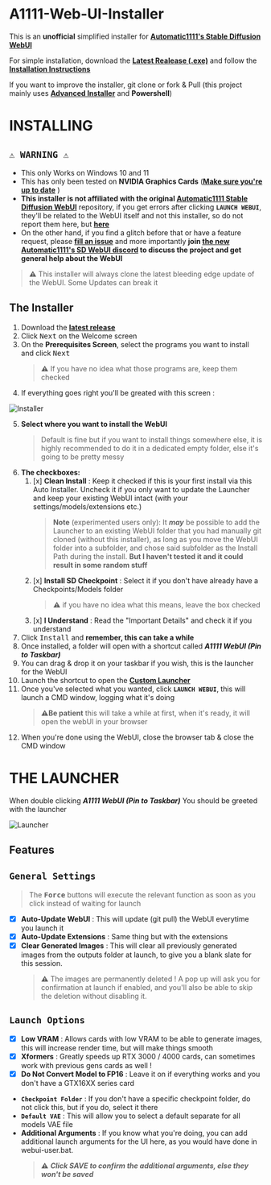 A1111-Web-UI-Installer
========================

This is an **unofficial** simplified installer for **[Automatic1111's Stable Diffusion WebUI](https://github.com/AUTOMATIC1111/stable-diffusion-webui)**

For simple installation, download the [**Latest Realease (.exe)**](https://github.com/EmpireMediaScience/A1111-Web-UI-Installer/releases) and follow the [**Installation Instructions**](#installing)

If you want to improve the installer, git clone or fork & Pull (this project mainly uses [**Advanced Installer**](https://www.advancedinstaller.com/) and **Powershell**)

# INSTALLING

## **`⚠️ WARNING ⚠️`**

- This only Works on Windows 10 and 11
- This has only been tested on **NVIDIA Graphics Cards** ([**Make sure you're up to date**](https://www.nvidia.com/download/index.aspx)
)
- **This installer is not affiliated with the original [Automatic1111 Stable Diffusion WebUI](https://github.com/AUTOMATIC1111/stable-diffusion-webui)** repository, if you get errors after clicking **`LAUNCH WEBUI`**, they'll be related to the WebUI itself and not this installer, so do not report them here, but [**here**](https://github.com/AUTOMATIC1111/stable-diffusion-webui/issues/new/choose)
- On the other hand, if you find a glitch before that or have a feature request, please [**fill an issue**](https://github.com/EmpireMediaScience/A1111-Web-UI-Installer/issues) and more importantly **join [the new Automatic1111's SD WebUI discord](https://discord.gg/5KRHgNpz) to discuss the project and get general help about the WebUI**
 > ⚠️ This installer will always clone the latest bleeding edge update of the WebUI. Some Updates can break it

## **The Installer**
1. Download the [**latest release**](https://github.com/EmpireMediaScience/A1111-Web-UI-Installer/releases)
2. Click <kbd>Next</kbd> on the Welcome screen
3. On the **Prerequisites Screen**, select the programs you want to install and click <kbd>Next</kbd> 
   >⚠️ If you have no idea what those programs are, keep them checked
4. If everything goes right you'll be greated with this screen :

 ![Installer](./Media/Installer.png)

5. **Select where you want to install the WebUI**
   >Default is fine but if you want to install things somewhere else, it is highly recommended to do it in a dedicated empty folder, else it's going to be pretty messy
7. **The checkboxes:**
   1.  [x] **Clean Install** : Keep it checked if this is your first install via this Auto Installer. Uncheck it if you only want to update the Launcher and keep your existing WebUI intact (with your settings/models/extensions etc.)
         >**Note** (experimented users only): It ***may*** be possible to add the Launcher to an existing WebUI folder that you had manually git cloned (without this installer), as long as you move the WebUI folder into a subfolder, and chose said subfolder as the Install Path during the install. **But I haven't tested it and it could result in some random stuff**
   1.  [x] **Install SD Checkpoint** : Select it if you don't have already have a Checkpoints/Models folder
         >⚠️ if you have no idea what this means, leave the box checked
   2.   [x] **I Understand** : Read the "Important Details" and check it if you understand
8. Click <kbd>Install</kbd> and **remember, this can take a while**
9.  Once installed, a folder will open with a shortcut called ***A1111 WebUI (Pin to Taskbar)***
10. You can drag & drop it on your taskbar if you wish, this is the launcher for the WebUI
11. Launch the shortcut to open the **[Custom Launcher](#the-launcher)**
12. Once you've selected what you wanted, click **`LAUNCH WEBUI`**, this will launch a CMD window, logging what it's doing 
      >⚠️**Be patient** this will take a while at first, when it's ready, it will open the webUI in your browser
13. When you're done using the WebUI, close the browser tab & close the CMD window
    

# THE LAUNCHER

When double clicking ***A1111 WebUI (Pin to Taskbar)*** You should be greeted with the launcher

![Launcher](./Media/Launcher.png)

## Features

## **`General Settings`**
 > The **<kbd>Force</kbd>** buttons will execute the relevant function as soon as you click instead of waiting for launch
- [x] **Auto-Update WebUI** : This will update (git pull) the WebUI everytime you launch it
- [x] **Auto-Update Extensions** : Same thing but with the extensions
- [x] **Clear Generated Images** : This will clear all previously generated images from the outputs folder at launch, to give you a blank slate for this session. 
   > ⚠️ The images are permanently deleted ! A pop up will ask you for confirmation at launch if enabled, and you'll also be able to skip the deletion without disabling it.
## **`Launch Options`**
- [x] **Low VRAM** : Allows cards with low VRAM to be able to generate images, this will increase render time, but will make things smooth
- [x] **Xformers** : Greatly speeds up RTX 3000 / 4000 cards, can sometimes work with previous gens cards as well !
- [x] **Do Not Convert Model to FP16** : Leave it on if everything works and you don't have a GTX16XX series card
- **`Checkpoint Folder`** : If you don't have a specific checkpoint folder, do not click this, but if you do, select it there
- **`Default VAE`** : This will allow you to select a default separate for all models VAE file
- **Additional Arguments** : If you know what you're doing, you can add additional launch arguments for the UI here, as you would have done in webui-user.bat. 
  >⚠️ ***Click SAVE to confirm the additional arguments, else they won't be saved***
